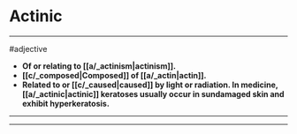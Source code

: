 # Actinic
---
#adjective
- **Of or relating to [[a/_actinism|actinism]].**
- **[[c/_composed|Composed]] of [[a/_actin|actin]].**
- **Related to or [[c/_caused|caused]] by light or radiation. In medicine, [[a/_actinic|actinic]] keratoses usually occur in sundamaged skin and exhibit hyperkeratosis.**
---
---
